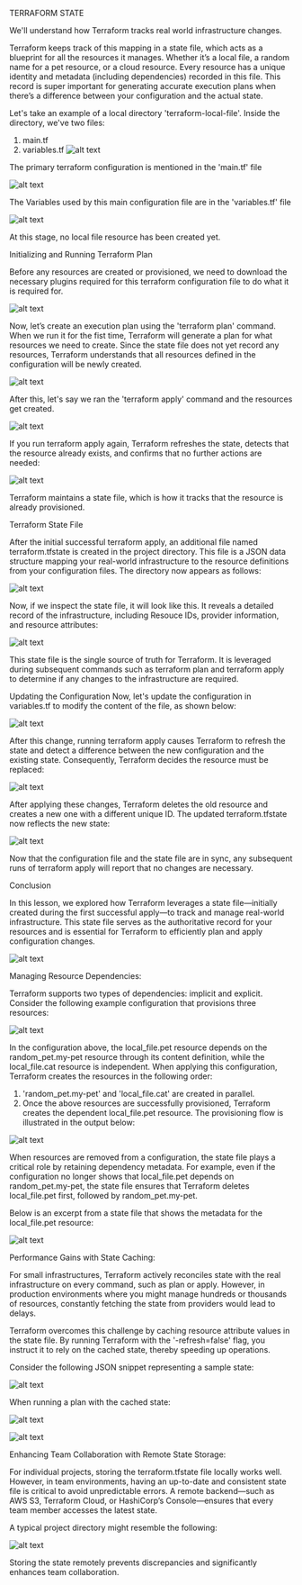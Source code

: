 TERRAFORM STATE

We'll understand how Terraform tracks real world infrastructure changes.

Terraform keeps track of this mapping in a state file, which acts as a blueprint for all the resources it manages. Whether it’s a local file, a random name for a pet resource, or a cloud resource. Every resource has a unique identity and metadata (including dependencies) recorded in this file. This record is super important for generating accurate execution plans when there’s a difference between your configuration and the actual state.

Let's take an example of a local directory 'terraform-local-file'.
Inside the directory, we've two files:
1. main.tf
2. variables.tf
![alt text](image.png)

The primary terraform configuration is mentioned in the 'main.tf' file

![alt text](image-2.png)

The Variables used by this main configuration file are in the 'variables.tf' file

![alt text](image-3.png)

At this stage, no local file resource has been created yet.

Initializing and Running Terraform Plan

Before any resources are created or provisioned, we need to download the necessary plugins required for this terraform configuration file to do what it is required for.

![alt text](image-4.png)

Now, let’s create an execution plan using the 'terraform plan' command. When we run it for the fist time, Terraform will generate a plan for what resources we need to create.
Since the state file does not yet record any resources, Terraform understands that all resources defined in the configuration will be newly created.

![alt text](image-5.png)

After this, let's say we ran the 'terraform apply' command and the resources get created.

![alt text](image-6.png)

If you run terraform apply again, Terraform refreshes the state, detects that the resource already exists, and confirms that no further actions are needed:

![alt text](image-7.png)

Terraform maintains a state file, which is how it tracks that the resource is already provisioned.

Terraform State File

After the initial successful terraform apply, an additional file named terraform.tfstate is created in the project directory. This file is a JSON data structure mapping your real-world infrastructure to the resource definitions from your configuration files. The directory now appears as follows:

![alt text](image-8.png)

Now, if we inspect the state file, it will look like this. It reveals a detailed record of the infrastructure, including Resouce IDs, provider information, and resource attributes:

![alt text](image-9.png)

This state file is the single source of truth for Terraform.
It is leveraged during subsequent commands such as terraform plan and terraform apply to determine if any changes to the infrastructure are required.

Updating the Configuration
Now, let's update the configuration in variables.tf to modify the content of the file, as shown below:

![alt text](image-10.png)

After this change, running terraform apply causes Terraform to refresh the state and detect a difference between the new configuration and the existing state. Consequently, Terraform decides the resource must be replaced:

![alt text](image-11.png)

After applying these changes, Terraform deletes the old resource and creates a new one with a different unique ID. The updated terraform.tfstate now reflects the new state:

![alt text](image-12.png)

Now that the configuration file and the state file are in sync, any subsequent runs of terraform apply will report that no changes are necessary.

Conclusion

In this lesson, we explored how Terraform leverages a state file—initially created during the first successful apply—to track and manage real-world infrastructure. This state file serves as the authoritative record for your resources and is essential for Terraform to efficiently plan and apply configuration changes.

![alt text](image-13.png)

Managing Resource Dependencies:

Terraform supports two types of dependencies: implicit and explicit. Consider the following example configuration that provisions three resources:

![alt text](image-14.png)

In the configuration above, the local_file.pet resource depends on the random_pet.my-pet resource through its content definition, while the local_file.cat resource is independent. When applying this configuration, Terraform creates the resources in the following order:

1. 'random_pet.my-pet' and 'local_file.cat' are created in parallel.
2. Once the above resources are successfully provisioned, Terraform creates the dependent local_file.pet resource.
The provisioning flow is illustrated in the output below:

![alt text](image-15.png)

When resources are removed from a configuration, the state file plays a critical role by retaining dependency metadata. For example, even if the configuration no longer shows that local_file.pet depends on random_pet.my-pet, the state file ensures that Terraform deletes local_file.pet first, followed by random_pet.my-pet.

Below is an excerpt from a state file that shows the metadata for the local_file.pet resource:

![alt text](image-16.png)

Performance Gains with State Caching:

For small infrastructures, Terraform actively reconciles state with the real infrastructure on every command, such as plan or apply. However, in production environments where you might manage hundreds or thousands of resources, constantly fetching the state from providers would lead to delays.

Terraform overcomes this challenge by caching resource attribute values in the state file. By running Terraform with the '-refresh=false' flag, you instruct it to rely on the cached state, thereby speeding up operations.

Consider the following JSON snippet representing a sample state:

![alt text](image-17.png)

When running a plan with the cached state:

![alt text](image-18.png)

![alt text](image-19.png)

Enhancing Team Collaboration with Remote State Storage:

For individual projects, storing the terraform.tfstate file locally works well. However, in team environments, having an up-to-date and consistent state file is critical to avoid unpredictable errors. A remote backend—such as AWS S3, Terraform Cloud, or HashiCorp’s Console—ensures that every team member accesses the latest state.

A typical project directory might resemble the following:

![alt text](image-20.png)

Storing the state remotely prevents discrepancies and significantly enhances team collaboration.